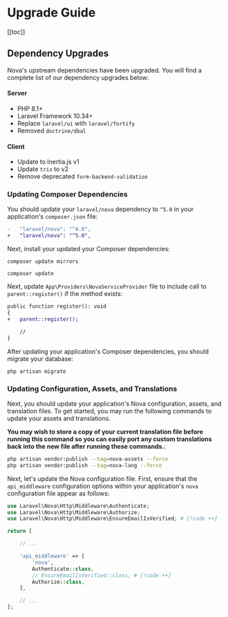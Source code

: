 # Upgrade Guide

[[toc]]

## Dependency Upgrades

Nova's upstream dependencies have been upgraded. You will find a complete list of our dependency upgrades below:

#### Server

* PHP 8.1+
* Laravel Framework 10.34+
* Replace `laravel/ui` with `laravel/fortify`
* Removed `doctrine/dbal`

#### Client

* Update to Inertia.js v1
* Update `trix` to v2
* Remove deprecated `form-backend-validation`

### Updating Composer Dependencies

You should update your `laravel/nova` dependency to `^5.0` in your application's `composer.json` file:

```diff
-   "laravel/nova": "^4.0",
+   "laravel/nova": "^5.0",
```

Next, install your updated your Composer dependencies:

```shell
composer update mirrors

composer update
```

Next, update `App\Providers\NovaServiceProvider` file to include call to `parent::register()` if the method exists:

```diff
public function register(): void
{
+   parent::register();

    //
}
```

After updating your application's Composer dependencies, you should migrate your database:

```shell
php artisan migrate
```

### Updating Configuration, Assets, and Translations

Next, you should update your application's Nova configuration, assets, and translation files. To get started, you may run the following commands to update your assets and translations.

**You may wish to store a copy of your current translation file before running this command so you can easily port any custom translations back into the new file after running these commands.**:

```bash
php artisan vendor:publish --tag=nova-assets --force
php artisan vendor:publish --tag=nova-lang --force
```

Next, let's update the Nova configuration file. First, ensure that the `api_middleware` configuration options within your application's `nova` configuration file appear as follows:

```php
use Laravel\Nova\Http\Middleware\Authenticate;
use Laravel\Nova\Http\Middleware\Authorize;
use Laravel\Nova\Http\Middleware\EnsureEmailIsVerified; # [!code ++]

return [

    // ...

    'api_middleware' => [
        'nova',
        Authenticate::class,
        // EnsureEmailIsVerified::class, # [!code ++]
        Authorize::class,
    ],

    // ...
];
```
